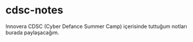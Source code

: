 # cdsc-notes

Innovera CDSC (Cyber Defance Summer Camp) içerisinde tuttuğum notları burada paylaşacağım. 
